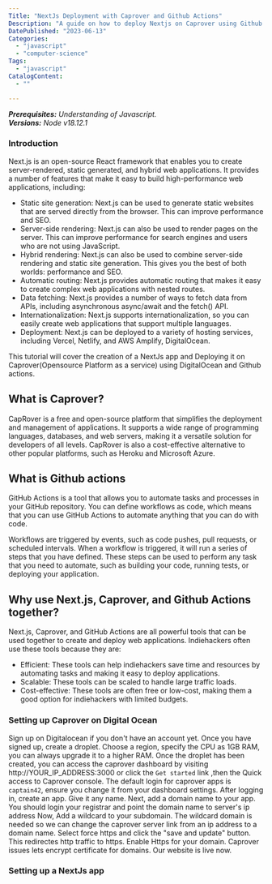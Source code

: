 ```yaml
---
Title: "NextJs Deployment with Caprover and Github Actions"
Description: "A guide on how to deploy Nextjs on Caprover using Github Actions"
DatePublished: "2023-06-13"
Categories:
  - "javascript"
  - "computer-science"
Tags:
  - "javascript"
CatalogContent:
  - ""

---
```


_**Prerequisites:** Understanding of Javascript._  
_**Versions:** Node v18.12.1_

### Introduction
Next.js is an open-source React framework that enables you to create server-rendered, static generated, and hybrid web applications. It provides a number of features that make it easy to build high-performance web applications, including:

- Static site generation: Next.js can be used to generate static websites that are served directly from the browser. This can improve performance and SEO.
- Server-side rendering: Next.js can also be used to render pages on the server. This can improve performance for search engines and users who are not using JavaScript.
- Hybrid rendering: Next.js can also be used to combine server-side rendering and static site generation. This gives you the best of both worlds: performance and SEO.
- Automatic routing: Next.js provides automatic routing that makes it easy to create complex web applications with nested routes.
- Data fetching: Next.js provides a number of ways to fetch data from APIs, including asynchronous async/await and the fetch() API.
- Internationalization: Next.js supports internationalization, so you can easily create web applications that support multiple languages.
- Deployment: Next.js can be deployed to a variety of hosting services, including Vercel, Netlify, and AWS Amplify, DigitalOcean.

This tutorial will cover the creation of a NextJs app and Deploying it on Caprover(Opensource Platform as a service) using DigitalOcean and Github actions.

## What is Caprover?
CapRover is a free and open-source platform that simplifies the deployment and management of applications. It supports a wide range of programming languages, databases, and web servers, making it a versatile solution for developers of all levels. CapRover is also a cost-effective alternative to other popular platforms, such as Heroku and Microsoft Azure.

## What is Github actions
GitHub Actions is a tool that allows you to automate tasks and processes in your GitHub repository. You can define workflows as code, which means that you can use GitHub Actions to automate anything that you can do with code.

Workflows are triggered by events, such as code pushes, pull requests, or scheduled intervals. When a workflow is triggered, it will run a series of steps that you have defined. These steps can be used to perform any task that you need to automate, such as building your code, running tests, or deploying your application.

## Why use Next.js, Caprover, and Github Actions together?
Next.js, Caprover, and GitHub Actions are all powerful tools that can be used together to create and deploy web applications. Indiehackers often use these tools because they are:
  - Efficient: These tools can help indiehackers save time and resources by automating tasks and making it easy to deploy applications.
  - Scalable: These tools can be scaled to handle large traffic loads.
  - Cost-effective: These tools are often free or low-cost, making them a good option for indiehackers with limited budgets.

### Setting up Caprover on Digital Ocean
Sign up on Digitalocean if you don't have an account yet. Once you have signed up, create a droplet.
Choose a region, specify the CPU as 1GB RAM, you can always upgrade it to a higher RAM.
Once the droplet has been created, you can access the caprover dashboard by visiting http://YOUR_IP_ADDRESS:3000 or click the `Get started` link ,then the Quick access to Caprover console.
The default login for caprover apps is `captain42`, ensure you change it from your dashboard settings.
After logging in, create an app. Give it any name.
Next, add a domain name to your app. You should login your registrar and point the domain name to server's ip address
Now, Add a wildcard to your subdomain. The wildcard domain is needed so we can change the caprover server link from an ip address to a domain name.
Select force https and click the "save and update" button. This redirectes http traffic to https.
Enable Https for your domain. Caprover issues lets encrypt certificate for domains.
Our website is live now.

### Setting up a NextJs app

